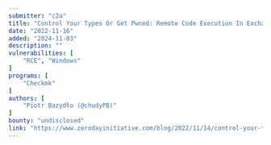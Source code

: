 ```yaml
---
submitter: "c2a"
title: "Control Your Types Or Get Pwned: Remote Code Execution In Exchange Powershell Backend"
date: "2022-11-16"
added: "2024-11-03"
description: ""
vulnerabilities: [
    "RCE", "Windows"
]
programs: [
    "Checkmk"
]
authors: [
    "Piotr Bazydło (@chudyPB)"
]
bounty: "undisclosed"
link: "https://www.zerodayinitiative.com/blog/2022/11/14/control-your-types-or-get-pwned-remote-code-execution-in-exchange-powershell-backend"
---
```




